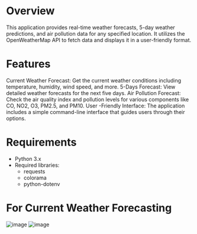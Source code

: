 # Overview
This application provides real-time weather forecasts, 5-day weather predictions, and air pollution data for any specified location. It utilizes the OpenWeatherMap API to fetch data and displays it in a user-friendly format.

# Features
Current Weather Forecast: Get the current weather conditions including temperature, humidity, wind speed, and more.
5-Days Forecast: View detailed weather forecasts for the next five days.
Air Pollution Forecast: Check the air quality index and pollution levels for various components like CO, NO2, O3, PM2.5, and PM10.
User -Friendly Interface: The application includes a simple command-line interface that guides users through their options.

# Requirements
* Python 3.x
* Required libraries:
    - requests
    - colorama
    - python-dotenv

# For Current Weather Forecasting
![image](https://github.com/user-attachments/assets/e8efa5e4-ff88-4376-a904-4a27a45050aa)
![image](https://github.com/user-attachments/assets/7121ecc3-e80d-4a47-89c0-ef42c776c005)


